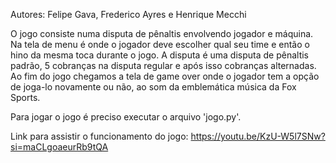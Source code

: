 Autores: Felipe Gava, Frederico Ayres e Henrique Mecchi

O jogo consiste numa disputa de pênaltis envolvendo jogador e máquina. Na tela de menu é onde o jogador deve escolher qual seu time e então o hino da mesma toca durante o jogo. A disputa é uma disputa de pênaltis padrão, 5 cobranças na disputa regular e após isso cobranças alternadas. Ao fim do jogo chegamos a tela de game over onde o jogador tem a opção de joga-lo novamente ou não, ao som da emblemática música da Fox Sports.

Para jogar o jogo é preciso executar o arquivo 'jogo.py'.

Link para assistir o funcionamento do jogo:
https://youtu.be/KzU-W5l7SNw?si=maCLgoaeurRb9tQA
